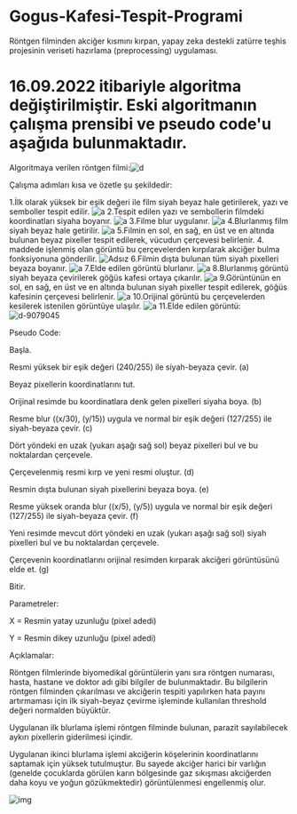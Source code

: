 # Gogus-Kafesi-Tespit-Programi
Röntgen filminden akciğer kısmını kırpan, yapay zeka destekli zatürre teşhis projesinin veriseti hazırlama (preprocessing) uygulaması.
# 16.09.2022 itibariyle algoritma değiştirilmiştir. Eski algoritmanın çalışma prensibi ve pseudo code'u aşağıda bulunmaktadır.
Algoritmaya verilen röntgen filmi:![d](https://user-images.githubusercontent.com/58745898/158307662-107506fb-edaa-4460-bc8d-b9fd581bce2e.jpg)

Çalışma adımları kısa ve özetle şu şekildedir:

1.İlk olarak yüksek bir eşik değeri ile film siyah beyaz hale getirilerek, yazı ve semboller tespit edilir.
![a](https://user-images.githubusercontent.com/58745898/158308128-d75a6b0e-536c-48ed-8690-fb02222c4288.jpg)
2.Tespit edilen yazı ve sembollerin filmdeki koordinatları siyaha boyanır.
![a](https://user-images.githubusercontent.com/58745898/158308404-fbe4cac4-c006-4db4-af32-628e9971674e.jpg)
3.Filme blur uygulanır.
![a](https://user-images.githubusercontent.com/58745898/158308657-f52d49fd-6e06-45f0-a16f-e539cd3440af.jpg)
4.Blurlanmış film siyah beyaz hale getirilir.
![a](https://user-images.githubusercontent.com/58745898/158308790-7b0e7d41-12b5-478f-aeca-6fb68fba7d00.jpg)
5.Filmin en sol, en sağ, en üst ve en altında bulunan beyaz pixeller tespit edilerek, vücudun çerçevesi belirlenir. 4. maddede işlenmiş olan görüntü bu çerçevelerden kırpılarak akciğer bulma fonksiyonuna gönderilir.
![Adsız](https://user-images.githubusercontent.com/58745898/158309814-01622bc7-a118-4b30-83a1-a8c72a78d91b.png)
6.Filmin dışta bulunan tüm siyah pixelleri beyaza boyanır.
![a](https://user-images.githubusercontent.com/58745898/158310148-6b933059-2b21-450f-8af2-fcaba122d0da.jpg)
7.Elde edilen görüntü blurlanır.
![a](https://user-images.githubusercontent.com/58745898/158310363-6233b803-7aee-4451-95af-0bf714084bb9.jpg)
8.Blurlanmış görüntü siyah beyaza çevirilerek göğüs kafesi ortaya çıkarılır.
![a](https://user-images.githubusercontent.com/58745898/158310655-a8acfd73-15fc-4f3d-a1f7-13bf40d1c119.jpg)
9.Görüntünün en sol, en sağ, en üst ve en altında bulunan siyah pixeller tespit edilerek, göğüs kafesinin çerçevesi belirlenir.
![a](https://user-images.githubusercontent.com/58745898/158311151-279416cb-d603-4041-bdcb-192be0719e2f.jpg)
10.Orijinal görüntü bu çerçevelerden kesilerek istenilen görüntüye ulaşılır.
![a](https://user-images.githubusercontent.com/58745898/158311599-b0303496-4b32-46e7-ac5a-103e81cd8721.jpg)
11.Elde edilen görüntü:
![d-9079045](https://user-images.githubusercontent.com/58745898/158310672-3c56a853-088f-4295-a238-c712b75ca318.jpg)

Pseudo Code:

Başla.

Resmi yüksek bir eşik değeri (240/255) ile siyah-beyaza çevir. (a)

Beyaz pixellerin koordinatlarını tut.

Orijinal resimde bu koordinatlara denk gelen pixelleri siyaha boya. (b)

Resme blur ((x/30), (y/15)) uygula ve normal bir eşik değeri (127/255) ile siyah-beyaza çevir. (c)

Dört yöndeki en uzak (yukarı aşağı sağ sol) beyaz pixelleri bul ve bu noktalardan çerçevele.

Çerçevelenmiş resmi kırp ve yeni resmi oluştur. (d)

Resmin dışta bulunan siyah pixellerini beyaza boya. (e)

Resme yüksek oranda blur ((x/5), (y/5)) uygula ve normal bir eşik değeri (127/255) ile siyah-beyaza çevir. (f)

Yeni resimde mevcut dört yöndeki en uzak (yukarı aşağı sağ sol) siyah pixelleri bul ve bu noktalardan çerçevele. 

Çerçevenin koordinatlarını orijinal resimden kırparak akciğeri görüntüsünü elde et. (g)

Bitir.


Parametreler:

X = Resmin yatay uzunluğu (pixel adedi)

Y = Resmin dikey uzunluğu (pixel adedi)


Açıklamalar:

Röntgen filmlerinde biyomedikal görüntülerin yanı sıra röntgen numarası, hasta, hastane ve doktor adı gibi bilgiler de bulunmaktadır. Bu bilgilerin röntgen filminden çıkarılması ve akciğerin tespiti yapılırken hata payını artırmaması için ilk siyah-beyaz çevirme işleminde kullanılan threshold değeri normalden büyüktür. 

Uygulanan ilk blurlama işlemi röntgen filminde bulunan, parazit sayılabilecek aykırı pixellerin giderilmesi içindir.

Uygulanan ikinci blurlama işlemi akciğerin köşelerinin koordinatlarını saptamak için yüksek tutulmuştur. Bu sayede akciğer harici bir varlığın (genelde çocuklarda görülen karın bölgesinde gaz sıkışması akciğerden daha koyu ve yoğun gözükmektedir) görüntülenmesi engellenmiş olur.

![img](https://user-images.githubusercontent.com/58745898/183700555-40b4a4c8-7634-4e61-b859-77cf65a5073a.jpg)

